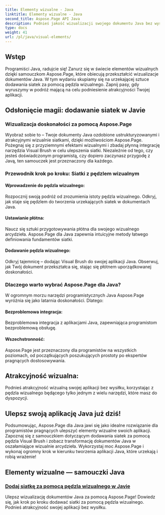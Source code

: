 ```yaml
---
title: Elementy wizualne - Java
linktitle: Elementy wizualne - Java
second_title: Aspose.Page API Java
description: Podnieś jakość wizualizacji swojego dokumentu Java bez wysiłku dzięki Aspose.Page! W tym samouczku krok po kroku dowiesz się, jak ulepszyć swoją aplikację, dodając siatki za pomocą pędzla wizualnego.
type: docs
weight: 41
url: /pl/java/visual-elements/
---
```

## Wstęp

Programiści Java, radujcie się! Zanurz się w świecie elementów wizualnych dzięki samouczkom Aspose.Page, które obiecują przekształcić wizualizacje dokumentów Java. W tym wydaniu skupiamy się na urzekającej sztuce dodawania siatek za pomocą pędzla wizualnego. Zapnij pasy, gdy wyruszymy w podróż mającą na celu podniesienie atrakcyjności Twojej aplikacji.

## Odsłonięcie magii: dodawanie siatek w Javie

### Wizualizacja doskonałości za pomocą Aspose.Page
Wyobraź sobie to – Twoje dokumenty Java ozdobione ustrukturyzowanymi i atrakcyjnymi wizualnie siatkami, dzięki możliwościom Aspose.Page. Pożegnaj się z przyziemnymi efektami wizualnymi i zbadaj płynną integrację narzędzia Visual Brush w celu ulepszenia siatki. Niezależnie od tego, czy jesteś doświadczonym programistą, czy dopiero zaczynasz przygodę z Javą, ten samouczek jest przeznaczony dla każdego.

### Przewodnik krok po kroku: Siatki z pędzlem wizualnym

#### Wprowadzenie do pędzla wizualnego:
Rozpocznij swoją podróż od zrozumienia istoty pędzla wizualnego. Odkryj, jak staje się pędzlem do tworzenia urzekających siatek w dokumentach Java.

#### Ustawianie płótna:
Naucz się sztuki przygotowywania płótna dla swojego wizualnego arcydzieła. Aspose.Page dla Java zapewnia intuicyjne metody łatwego definiowania fundamentów siatki.

#### Dodawanie pędzla wizualnego:
Odkryj tajemnicę – dodając Visual Brush do swojej aplikacji Java. Obserwuj, jak Twój dokument przekształca się, stając się płótnem uporządkowanej doskonałości.

### Dlaczego warto wybrać Aspose.Page dla Java?

W ogromnym morzu narzędzi programistycznych Java Aspose.Page wyróżnia się jako latarnia doskonałości. Dlatego:

#### Bezproblemowa integracja:
Bezproblemowa integracja z aplikacjami Java, zapewniająca programistom bezproblemową obsługę.

#### Wszechstronność:
Aspose.Page jest przeznaczony dla programistów na wszystkich poziomach, od początkujących poszukujących prostoty po ekspertów pragnących dostosowywania.

## Atrakcyjność wizualna:
Podnieś atrakcyjność wizualną swojej aplikacji bez wysiłku, korzystając z pędzla wizualnego będącego tylko jednym z wielu narzędzi, które masz do dyspozycji.

## Ulepsz swoją aplikację Java już dziś!

Podsumowując, Aspose.Page dla Java jawi się jako idealne rozwiązanie dla programistów pragnących ulepszyć elementy wizualne swoich aplikacji. Zapoznaj się z samouczkiem dotyczącym dodawania siatek za pomocą pędzla Visual Brush i zobacz transformację dokumentów Java w oszałamiające wizualnie arcydzieła. Wykorzystaj moc Aspose.Page i wykonaj ogromny krok w kierunku tworzenia aplikacji Java, które urzekają i robią wrażenie!
## Elementy wizualne — samouczki Java
### [Dodaj siatkę za pomocą pędzla wizualnego w Javie](./add-grid/)
Ulepsz wizualizację dokumentów Java za pomocą Aspose.Page! Dowiedz się, jak krok po kroku dodawać siatki za pomocą pędzla wizualnego. Podnieś atrakcyjność swojej aplikacji bez wysiłku.